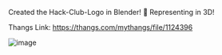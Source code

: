 Created the Hack-Club-Logo in Blender! 🚀 Representing in 3D!

Thangs Link: https://thangs.com/mythangs/file/1124396

![image](https://github.com/user-attachments/assets/8143249e-5110-4b06-8be7-f78f27adba63)
